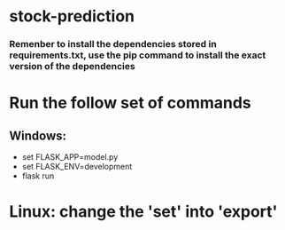 # stock-prediction
### Remenber to install the dependencies stored in requirements.txt, use the pip command to install the exact version of the dependencies
# Run the follow set of commands
## Windows: 
- set FLASK_APP=model.py
- set FLASK_ENV=development
- flask run
#  Linux: change the 'set' into 'export'
